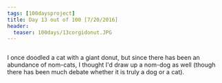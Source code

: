 ```yaml
---
tags: [100daysproject]
title: Day 13 out of 100 [7/20/2016]
header:
  teaser: 100days/13corgidonut.JPG
---
```


<img src="{{ site.url }}{{ site.baseurl }}/images/100days/13corgidonut.JPG" alt="">


I once doodled a cat with a giant donut, but since there has been an abundance of nom-cats, I thought I'd draw up a nom-dog as well (though there has been much debate whether it is truly a dog or a cat).


